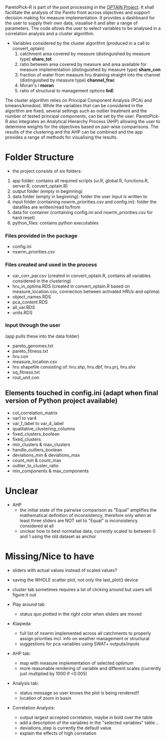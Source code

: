 ParetoPick-R is part of the post processing in the [OPTAIN Project](https://www.optain.eu/). It shall facilitate the analysis of the Pareto front across objectives and support decision making for measure implementation.
It provides a dashboard for the user to supply their own data, visualise it and alter a range of parameters. 
The code allows the user to select variables to be analysed in a correlation analysis and a cluster algorithm. 

* Variables considered by the cluster algorithm (produced in a call to convert_optain)
  1. catchment area covered by measure (distinguished by measure type) **share_tot**
  2. ratio between area covered by measure and area available for measure implementation (distinguished by measure type) **share_con**
  3. fraction of water from measure hru draining straight into the channel (distinguished by measure type) **channel_frac**
  4. Moran's I **moran**
  5. ratio of structural to management options **linE**


The cluster algorithm relies on Principal Component Analysis (PCA) and kmeans/kmedoid. While the variables that can be considered in 
the algorithm are fixed, several settings such as outlier treatment and the number of tested principal components, can be set by the user. 
ParetoPick-R also integrates an Analytical Hierarchy Process (AHP) allowing the user to determine weights for the objectives based on pair-wise comparisons. The results of the clustering and the AHP can be combined and the app provides a range of methods for visualising the results.


# Folder Structure
* the project consists of six folders:
1. app folder: contains all required scripts (ui.R, global.R, functions.R, server.R, convert_optain.R)
2. output folder (empty in beginning)
3. data folder (empty in beginning): folder the user input is written to
4. input folder (containing nswrm_priorities.csv and config.ini): folder the datafiles are written/read to/from 
5. data for container (containing config.ini and nswrm_priorities.csv for hard reset)
6. python_files: contains python executables 

### Files provided in the package
* config.ini 
* nswrm_priorities.csv 

### Files created and used in the process
* var_corr_par.csv (created in convert_optain.R, contains all variables considered in the clustering)
* hru_in_optima.RDS (created in convert_optain.R based on measure_location.csv, connection between activated HRUs and optima)
* object_names.RDS
* pca_content.RDS
* all_var.RDS
* units.RDS

### Input through the user 
(app pulls these into the data folder)
* pareto_genomes.txt
* pareto_fitness.txt
* hru.con
* measure_location.csv
* hru shapefile consisting of: hru.shp, hru.dbf, hru.prj, hru.shx
* sq_fitness.txt
* rout_unit.con

## Elements touched in config.ini (adapt when final version of Python project available)
* col_correlation_matrix
* var1 to var4
* var_1_label to var_4_label
* qualitative_clustering_columns
* fixed_clusters_boolean
* fixed_clusters
* min_clusters & max_clusters
* handle_outliers_boolean
* deviations_min & deviations_max
* count_min & count_max
* outlier_to_cluster_ratio
* min_components & max_components

# Unclear
* AHP
  * the initial state of the pairwise comparison as "Equal" amplifies the mathematical definition of inconsistency, therefore only when at least three sliders are NOT set to "Equal" is inconsistency considered at all
  * unclear how to best normalise data, currently scaled to between 0 and 1 using the old dataset as anchor

# Missing/Nice to have
* sliders with actual values instead of scaled values?
* saving the WHOLE scatter plot, not only the last_plot() device
* cluster tab sometimes requires a lot of clicking around but users will figure it out

* Play around tab
  * status quo plotted in the right color when sliders are moved

* Klaipeda:
  * full list of nswrm implemented across all catchments to properly assign priorities incl. info on weather management or structural
  * suggestions for pca variables using SWAT+ outputs/inputs
 
* AHP tab: 
  * map with measure implementation of selected optimum
  * more reasonable rendering of variable and different scales (currently just multiplied by 1000 if <0.005)

* Analysis tab: 
  * status message so user knows the plot is being rendered!!
  * location of zoom in basin
  
* Correlation Analysis:
  * output largest accepted correlation, maybe in bold over the table
  * add a description of the variables in the "selected variables" table...
  * deviations_step is currently the default value 
  * explain the effects of high correlation


